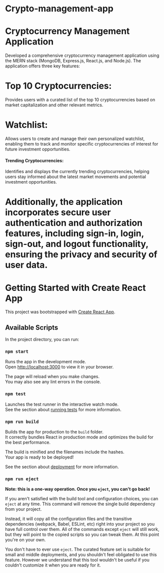 # Crypto-management-app

# Cryptocurrency  Management Application

Developed a comprehensive cryptocurrency management application using the MERN stack (MongoDB, Express.js, React.js, and Node.js). The application offers three key features:

# Top 10 Cryptocurrencies:

Provides users with a curated list of the top 10 cryptocurrencies based on market capitalization and other relevant metrics.

# Watchlist: 

Allows users to create and manage their own personalized watchlist, enabling them to track and monitor specific cryptocurrencies of interest for future investment opportunities.


#### Trending Cryptocurrencies: 

Identifies and displays the currently trending cryptocurrencies, helping users stay informed about the latest market movements and potential investment opportunities.


# Additionally, the application incorporates secure user authentication and authorization features, including sign-in, login, sign-out, and logout functionality, ensuring the privacy and security of user data.


# Getting Started with Create React App

This project was bootstrapped with [Create React App](https://github.com/facebook/create-react-app).

## Available Scripts

In the project directory, you can run:

### `npm start`

Runs the app in the development mode.\
Open [http://localhost:3000](http://localhost:3000) to view it in your browser.

The page will reload when you make changes.\
You may also see any lint errors in the console.

### `npm test`

Launches the test runner in the interactive watch mode.\
See the section about [running tests](https://facebook.github.io/create-react-app/docs/running-tests) for more information.

### `npm run build`

Builds the app for production to the `build` folder.\
It correctly bundles React in production mode and optimizes the build for the best performance.

The build is minified and the filenames include the hashes.\
Your app is ready to be deployed!

See the section about [deployment](https://facebook.github.io/create-react-app/docs/deployment) for more information.

### `npm run eject`

**Note: this is a one-way operation. Once you `eject`, you can't go back!**

If you aren't satisfied with the build tool and configuration choices, you can `eject` at any time. This command will remove the single build dependency from your project.

Instead, it will copy all the configuration files and the transitive dependencies (webpack, Babel, ESLint, etc) right into your project so you have full control over them. All of the commands except `eject` will still work, but they will point to the copied scripts so you can tweak them. At this point you're on your own.

You don't have to ever use `eject`. The curated feature set is suitable for small and middle deployments, and you shouldn't feel obligated to use this feature. However we understand that this tool wouldn't be useful if you couldn't customize it when you are ready for it.
